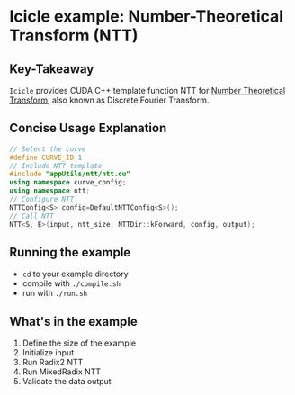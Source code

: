 # Icicle example: Number-Theoretical Transform (NTT)

## Key-Takeaway

`Icicle` provides CUDA C++ template function NTT for [Number Theoretical Transform](https://github.com/ingonyama-zk/ingopedia/blob/master/src/fft.md), also known as Discrete Fourier Transform.

## Concise Usage Explanation

```c++
// Select the curve
#define CURVE_ID 1
// Include NTT template
#include "appUtils/ntt/ntt.cu"
using namespace curve_config;
using namespace ntt;
// Configure NTT
NTTConfig<S> config=DefaultNTTConfig<S>();
// Call NTT
NTT<S, E>(input, ntt_size, NTTDir::kForward, config, output);
```

## Running the example

- `cd` to your example directory
- compile with  `./compile.sh`
- run with `./run.sh`

## What's in the example

1. Define the size of the example
2. Initialize input
3. Run Radix2 NTT
4. Run MixedRadix NTT
5. Validate the data output
